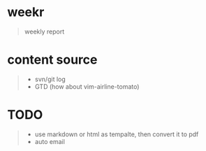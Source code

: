 weekr
=====

> weekly report

content source
==============
> * svn/git log
> * GTD (how about vim-airline-tomato)

TODO
===============
> * use markdown or html as tempalte, then convert it to pdf
> * auto email
